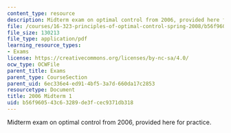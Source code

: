```yaml
---
content_type: resource
description: Midterm exam on optimal control from 2006, provided here for practice.
file: /courses/16-323-principles-of-optimal-control-spring-2008/b56f960543c63289de3fcec9371db318_2006midterm1.pdf
file_size: 130213
file_type: application/pdf
learning_resource_types:
- Exams
license: https://creativecommons.org/licenses/by-nc-sa/4.0/
ocw_type: OCWFile
parent_title: Exams
parent_type: CourseSection
parent_uid: 6ec336e4-ed91-4bf5-3a7d-660da17c2853
resourcetype: Document
title: 2006 Midterm 1
uid: b56f9605-43c6-3289-de3f-cec9371db318
---
```

Midterm exam on optimal control from 2006, provided here for practice.